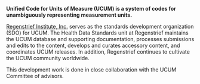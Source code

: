 **Unified Code for Units of Measure (UCUM) is a system of codes for unambiguously representing measurement units.**

[Regenstrief Institute, Inc.](http://regenstrief.org/) serves as the standards development organization (SDO) for UCUM. The Health Data Standards unit at Regenstrief maintains the UCUM database and supporting documentation, processes submissions and edits to the content, develops and curates accessory content, and coordinates UCUM releases. In addition, Regenstrief continues to cultivate the UCUM community worldwide.

This development work is done in close collaboration with the UCUM Committee of advisors.

